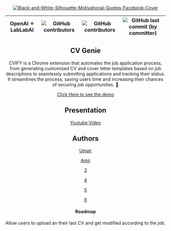 
<div align="center">
 

<a href="https://ibb.co/SdQBDX8"><img src="https://i.ibb.co/RBhcGpm/Black-and-White-Silhouette-Motivational-Quotes-Facebook-Cover.jpg" alt="Black-and-White-Silhouette-Motivational-Quotes-Facebook-Cover" border="0"></a>


OpenAI ✧ LabLabAI | ![GitHub contributors](https://img.shields.io/github/contributors/m-umairali/cv_genie?style=for-the-badge)  | ![GitHub contributors](https://img.shields.io/github/contributors/m-umairali/cv_genie?style=for-the-badge) | ![GitHub last commit (by committer)](https://img.shields.io/github/last-commit/m-umairali/cv_genie?style=for-the-badge)
:-:|:-:|:-:|:-:

 </div>
 
<div align="center">

## CV Genie
CVIFY is a Chrome extension that automates the job application process, from generating customized CV and cover letter templates based on job descriptions to seamlessly submitting applications and tracking their status. It streamlines the process, saving users time and increasing their chances of securing job opportunities. 📃

[Click Here to see the demo](#)

## Presentation

[Youtube Video](#)

## Authors

[Umair](https://github.com/m-umairali)

[Amir](#)

[3](#)

[4](#)

[5](#)

[6](#)


#### Roadmap

Allow users to upload an their last CV and get modified according to the job.
</div>
